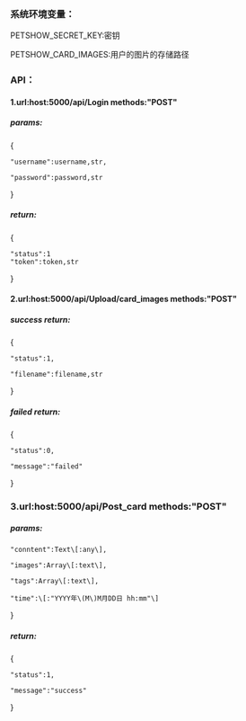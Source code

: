 ### **系统环境变量：**

PETSHOW\_SECRET\_KEY:密钥

PETSHOW\_CARD\_IMAGES:用户的图片的存储路径

### API：

#### 1.url:host:5000/api/Login                             methods:"POST"

##### params:

{

```
"username":username,str,

"password":password,str
```

}

##### return:

{

```
"status":1
"token":token,str
```

}

#### 2.url:host:5000/api/Upload/card\_images         methods:"POST"

##### success return:

{

```
"status":1,

"filename":filename,str
```

}

##### failed return:

{

```
"status":0,

"message":"failed"
```

}

### 3.url:host:5000/api/Post\_card            methods:"POST"

##### params:

```
"conntent":Text\[:any\],

"images":Array\[:text\],

"tags":Array\[:text\],

"time":\[:"YYYY年\(M\)M月DD日 hh:mm"\]
```

}

##### return: 

{

```
"status":1,

"message":"success"
```

}

